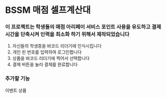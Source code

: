# BSSM 매점 셀프계산대

### 이 프로젝트는 학생들의 매점 아리페이 서비스 포인트 사용을 유도하고 결제 시간을 단축시켜 인력을 최소화 하기 위해서 제작되었습니다

1. 자신들의 학생증을 바코드 리더기에 인식시킵니다
2. 개인 핀 번호를 입력하여 로그인합니다
3. 상품을 바코드 리더기에 찍어서 선택합니다
4. 결제 버튼을 눌러 결제를 완료합니다

### 추가할 기능

이벤트 상품
